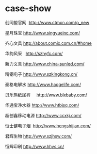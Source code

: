 # case-show
创同盟官网  http://www.ctmon.com/p_new

星月珠宝    http://www.singyueinc.com/

齐心文具    http://about.comix.com.cn/#home

华韵风采   	http://szhyfc.com/

新力文具	  http://www.china-sunled.com/

精钢电子	  http://www.szkingkong.cn/

豪格电解水  http://www.haogelife.com/

贝乐熊纸尿裤     http://www.blxbaby.com/

华通宝净水器  http://www.htbjsq.com/

超创鑫移动电源  http://www.ccxkj.com/

恒士健电子烟  http://www.hengshijian.com/

君辉生物 http://www.szjhsw.com/

恒辉印刷 http://www.hhys.cn/

